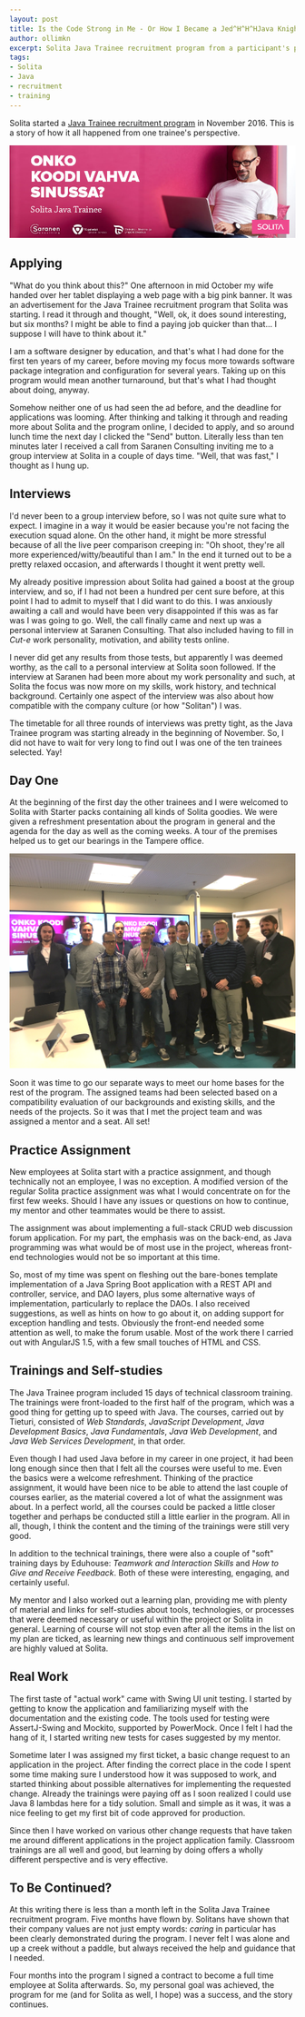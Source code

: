 ```yaml
---
layout: post
title: Is the Code Strong in Me - Or How I Became a Jed^H^H^HJava Knight at Solita
author: ollimkn
excerpt: Solita Java Trainee recruitment program from a participant's point of view.
tags:
- Solita
- Java
- recruitment
- training
---
```

Solita started a [Java Trainee recruitment program](https://www.solita.fi/solita-kaynnistaa-javaritarien-rekrytointiohjelman/) in November 2016. This is a story of how it all happened from one trainee's perspective.

![Java Trainee](/img/solita-java-trainee/Solita_java_ritari_1000x324.jpg)

## Applying

"What do you think about this?" One afternoon in mid October my wife handed over her tablet displaying a web page with a big pink banner. It was an advertisement for the Java Trainee recruitment program that Solita was starting. I read it through and thought, "Well, ok, it does sound interesting, but six months? I might be able to find a paying job quicker than that... I suppose I will have to think about it."

I am a software designer by education, and that's what I had done for the first ten years of my career, before moving my focus more towards software package integration and configuration for several years. Taking up on this program would mean another turnaround, but that's what I had thought about doing, anyway.

Somehow neither one of us had seen the ad before, and the deadline for applications was looming. After thinking and talking it through and reading more about Solita and the program online, I decided to apply, and so around lunch time the next day I clicked the "Send" button. Literally less than ten minutes later I received a call from Saranen Consulting inviting me to a group interview at Solita in a couple of days time. "Well, that was fast," I thought as I hung up.

## Interviews

I'd never been to a group interview before, so I was not quite sure what to expect. I imagine in a way it would be easier because you're not facing the execution squad alone. On the other hand, it might be more stressful because of all the live peer comparison creeping in: "Oh shoot, they're all more experienced/witty/beautiful than I am." In the end it turned out to be a pretty relaxed occasion, and afterwards I thought it went pretty well.

My already positive impression about Solita had gained a boost at the group interview, and so, if I had not been a hundred per cent sure before, at this point I had to admit to myself that I did want to do this. I was anxiously awaiting a call and would have been very disappointed if this was as far was I was going to go. Well, the call finally came and next up was a personal interview at Saranen Consulting. That also included having to fill in _Cut-e_ work personality, motivation, and ability tests online.

I never did get any results from those tests, but apparently I was deemed worthy, as the call to a personal interview at Solita soon followed. If the interview at Saranen had been more about my work personality and such, at Solita the focus was now more on my skills, work history, and technical background. Certainly one aspect of the interview was also about how compatible with the company culture (or how "Solitan") I was.

The timetable for all three rounds of interviews was pretty tight, as the Java Trainee program was starting already in the beginning of November. So, I did not have to wait for very long to find out I was one of the ten trainees selected. Yay!

## Day One

At the beginning of the first day the other trainees and I were welcomed to Solita with Starter packs containing all kinds of Solita goodies. We were given a refreshment presentation about the program in general and the agenda for the day as well as the coming weeks. A tour of the premises helped us to get our bearings in the Tampere office.

![Day One](/img/solita-java-trainee/dayone.png)

Soon it was time to go our separate ways to meet our home bases for the rest of the program. The assigned teams had been selected based on a compatibility evaluation of our backgrounds and existing skills, and the needs of the projects. So it was that I met the project team and was assigned a mentor and a seat. All set!

## Practice Assignment

New employees at Solita start with a practice assignment, and though technically not an employee, I was no exception. A modified version of the regular Solita practice assignment was what I would concentrate on for the first few weeks. Should I have any issues or questions on how to continue, my mentor and other teammates would be there to assist.

The assignment was about implementing a full-stack CRUD web discussion forum application. For my part, the emphasis was on the back-end, as Java programming was what would be of most use in the project, whereas front-end technologies would not be so important at this time.

So, most of my time was spent on fleshing out the bare-bones template implementation of a Java Spring Boot application with a REST API and controller, service, and DAO layers, plus some alternative ways of implementation, particularly to replace the DAOs. I also received suggestions, as well as hints on how to go about it, on adding support for exception handling and tests. Obviously the front-end needed some attention as well, to make the forum usable. Most of the work there I carried out with AngularJS 1.5, with a few small touches of HTML and CSS.

## Trainings and Self-studies

The Java Trainee program included 15 days of technical classroom training. The trainings were front-loaded to the first half of the program, which was a good thing for getting up to speed with Java. The courses, carried out by Tieturi, consisted of _Web Standards_, _JavaScript Development_, _Java Development Basics_, _Java Fundamentals_, _Java Web Development_, and _Java Web Services Development_, in that order.

Even though I had used Java before in my career in one project, it had been long enough since then that I felt all the courses were useful to me. Even the basics were a welcome refreshment. Thinking of the practice assignment, it would have been nice to be able to attend the last couple of courses earlier, as the material covered a lot of what the assignment was about. In a perfect world, all the courses could be packed a little closer together and perhaps be conducted still a little earlier in the program. All in all, though, I think the content and the timing of the trainings were still very good.

In addition to the technical trainings, there were also a couple of "soft" training days by Eduhouse: _Teamwork and Interaction Skills_ and _How to Give and Receive Feedback_. Both of these were interesting, engaging, and certainly useful.

My mentor and I also worked out a learning plan, providing me with plenty of material and links for self-studies about tools, technologies, or processes that were deemed necessary or useful within the project or Solita in general. Learning of course will not stop even after all the items in the list on my plan are ticked, as learning new things and continuous self improvement are highly valued at Solita.

## Real Work

The first taste of "actual work" came with Swing UI unit testing. I started by getting to know the application and familiarizing myself with the documentation and the existing code. The tools used for testing were AssertJ-Swing and Mockito, supported by PowerMock. Once I felt I had the hang of it, I started writing new tests for cases suggested by my mentor.

Sometime later I was assigned my first ticket, a basic change request to an application in the project. After finding the correct place in the code I spent some time making sure I understood how it was supposed to work, and started thinking about possible alternatives for implementing the requested change. Already the trainings were paying off as I soon realized I could use Java 8 lambdas here for a tidy solution. Small and simple as it was, it was a nice feeling to get my first bit of code approved for production.

Since then I have worked on various other change requests that have taken me around different applications in the project application family. Classroom trainings are all well and good, but learning by doing offers a wholly different perspective and is very effective.

## To Be Continued?

At this writing there is less than a month left in the Solita Java Trainee recruitment program. Five months have flown by. Solitans have shown that their company values are not just empty words: _caring_ in particular has been clearly demonstrated during the program. I never felt I was alone and up a creek without a paddle, but always received the help and guidance that I needed.

Four months into the program I signed a contract to become a full time employee at Solita afterwards. So, my personal goal was achieved, the program for me (and for Solita as well, I hope) was a success, and the story continues.
